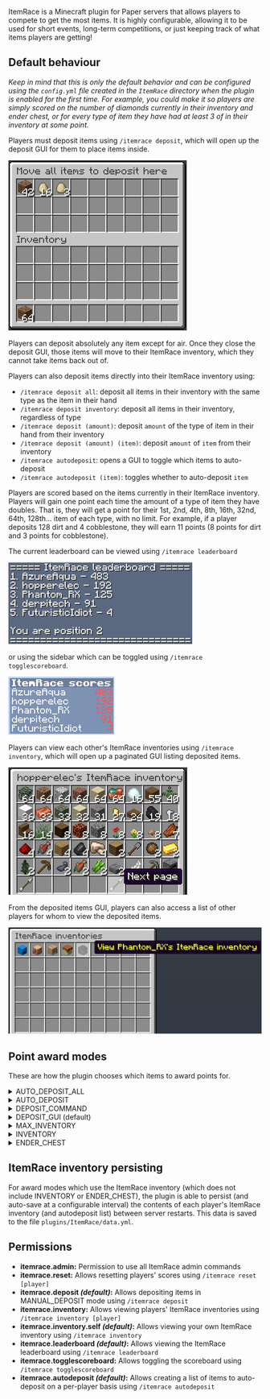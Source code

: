 ItemRace is a Minecraft plugin for Paper servers that allows players to compete to get the most items. It is highly configurable, allowing it to be used for short events, long-term competitions, or just keeping track of what items players are getting!

## Default behaviour
*Keep in mind that this is only the default behavior and can be configured using the `config.yml` file created in the `ItemRace` directory when the plugin is enabled for the first time.
For example, you could make it so players are simply scored on the number of diamonds currently in their inventory and ender chest, or for every type of item they have had at least 3 of in their inventory at some point.*

Players must deposit items using `/itemrace deposit`, which will open up the deposit GUI for them to place items inside.

![Deposit GUI - Chest UI with title "Move all items to deposit here"](screenshots/deposit-gui.webp)

Players can deposit absolutely any item except for air. Once they close the deposit GUI, those items will move to their ItemRace inventory, which they cannot take items back out of.

Players can also deposit items directly into their ItemRace inventory using:
- `/itemrace deposit all`: deposit all items in their inventory with the same type as the item in their hand
- `/itemrace deposit inventory`: deposit all items in their inventory, regardless of type
- `/itemrace deposit (amount)`: deposit `amount` of the type of item in their hand from their inventory
- `/itemrace deposit (amount) (item)`: deposit `amount` of `item` from their inventory
- `/itemrace autodeposit`: opens a GUI to toggle which items to auto-deposit
- `/itemrace autodeposit (item)`: toggles whether to auto-deposit `item`

Players are scored based on the items currently in their ItemRace inventory. Players will gain one point each time the amount of a type of item they have doubles. That is, they will get a point for their 1st, 2nd, 4th, 8th, 16th, 32nd, 64th, 128th... item of each type, with no limit. For example, if a player deposits 128 dirt and 4 cobblestone, they will earn 11 points (8 points for dirt and 3 points for cobblestone).

The current leaderboard can be viewed using `/itemrace leaderboard`

![ItemRace leaderboard shown in chat](screenshots/leaderboard-chat.webp)

or using the sidebar which can be toggled using `/itemrace togglescoreboard`.

![ItemRace leaderboard shown in sidebar](screenshots/scoreboard-sidebar.webp)

Players can view each other's ItemRace inventories using `/itemrace inventory`, which will open up a paginated GUI listing deposited items.

<!-- TODO: Update screenshot -->
![Inventory GUI - Double chest with title "hopperelec's ItemRace inventory" and with two buttons on the bottom, one named "Next page"](screenshots/deposited-items-gui.webp)

From the deposited items GUI, players can also access a list of other players for whom to view the deposited items.

<!-- TODO: Update screenshot -->
![Players GUI - Double chest with title "ItemRace inventories" containing player skulls, one named "View Phantom_RX's ItemRace inventory"](screenshots/players-gui.webp)


## Point award modes
These are how the plugin chooses which items to award points for.

<details>
	<summary>AUTO_DEPOSIT_ALL</summary>
	<p>All items a player picks up are automatically moved into their ItemRace inventory, which they cannot take items out of.</p>
</details>
<details>
	<summary>AUTO_DEPOSIT</summary>
	<p>
    Similar to AUTO_DEPOSIT_ALL but only items which the player can earn points for will be deposited.
    This is only really useful if a denylist has been created
    </p>
</details>
<details>
	<summary>DEPOSIT_COMMAND</summary>
	<p>
    Similar to AUTO_DEPOSIT, but players choose which items to move to their ItemRace inventory using `/itemrace deposit`.
    If no arguments are specified, the item in the player's hand is deposited.
    </p>
</details>
<details>
	<summary>DEPOSIT_GUI (default)</summary>
	<p>
    Similar to DEPOSIT_COMMAND except, if no arguments are specified, then an inventory GUI is opened.
    Players can move any items they wish to deposit into that inventory.
    </p>
</details>
<details>
	<summary>MAX_INVENTORY</summary>
	<p>Similar to AUTO_DEPOSIT, but players do not lose deposited items. Instead, their ItemRace inventory is based on the maximum amount of a given item they have held in their inventory at any time.</p>
</details>
<details>
	<summary>INVENTORY</summary>
	<p>Players are scored based on the items currently in their inventory.</p>
</details>
<details>
	<summary>ENDER_CHEST</summary>
	<p>Similar to INVENTORY, but also includes items in their ender chest.</p>
</details>

## ItemRace inventory persisting
For award modes which use the ItemRace inventory (which does not include INVENTORY or ENDER_CHEST), the plugin is able to persist (and auto-save at a configurable interval) the contents of each player's ItemRace inventory (and autodeposit list) between server restarts. This data is saved to the file `plugins/ItemRace/data.yml`.

## Permissions
- **itemrace.admin:** Permission to use all ItemRace admin commands
- **itemrace.reset:** Allows resetting players' scores using `/itemrace reset [player]`
- **itemrace.deposit *(default)*:** Allows depositing items in MANUAL_DEPOSIT mode using `/itemrace deposit`
- **itemrace.inventory:** Allows viewing players' ItemRace inventories using `/itemrace inventory [player]`
- **itemrace.inventory.self *(default)*:** Allows viewing your own ItemRace inventory using `/itemrace inventory`
- **itemrace.leaderboard *(default)*:** Allows viewing the ItemRace leaderboard using `/itemrace leaderboard`
- **itemrace.togglescoreboard:** Allows toggling the scoreboard using `/itemrace togglescoreboard`
- **itemrace.autodeposit *(default)*:** Allows creating a list of items to auto-deposit on a per-player basis using `/itemrace autodeposit`